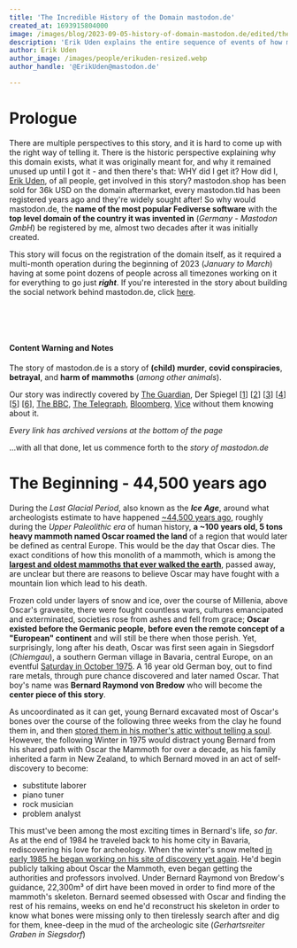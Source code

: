 ```yaml
---
title: 'The Incredible History of the Domain mastodon.de'
created_at: 1693915804000
image: /images/blog/2023-09-05-history-of-domain-mastodon.de/edited/the-incredible-story-of-the-domain-mastodon.de.webp
description: 'Erik Uden explains the entire sequence of events of how mastodon.de both came into existence and his posession starting from the ice age to today'
author: Erik Uden
author_image: /images/people/erikuden-resized.webp
author_handle: '@ErikUden@mastodon.de'

---
```


# Prologue

There are multiple perspectives to this story, and it is hard to come up with the right way of telling it. There is the historic perspective explaining why this domain exists, what it was originally meant for, and why it remained unused up until I got it - and then there's that: WHY did I get it? How did I, [Erik Uden](https://mastodon.de/@ErikUden), of all people, get involved in this story? mastodon.shop has been sold for 36k USD on the domain aftermarket, every mastodon.tld has been registered years ago and they're widely sought after! So why would mastodon.de, the **name of the most popular Fediverse software** with the **top level domain of the country it was invented in** (*Germany - Mastodon GmbH*) be registered by me, almost two decades after it was initially created. 

This story will focus on the registration of the domain itself, as it required a multi-month operation during the beginning of 2023 (*January to March*) having at some point dozens of people across all timezones working on it for everything to go just ***right***. If you're interested in the story about building the social network behind mastodon.de, click [here](https://join-mastodon.de).  

</br>

</br>

</br>

#### Content Warning and Notes

The story of mastodon.de is a story of **(child) murder**, **covid conspiracies**, **betrayal**, and **harm of mammoths** (*among other animals*). 

Our story was indirectly covered by [The Guardian]([https://www.theguardian.com/world/2021/nov/10/stradivarius-violin-germans-killing-paraguay), Der Spiegel [[1]([https://www.spiegel.de/panorama/justiz/bernard-von-bredow-gerichtsmediziner-spricht-hinrichtung-des-urzeitforschers-a-3a01ce5a-f453-453a-be18-c05d3590ddc3)] [[2](https://www.spiegel.de/panorama/justiz/paraguay-deutscher-forscher-und-tochter-brutal-ermordet-a-08282eea-5909-43fc-ab82-bead42736d97)] [[3](https://www.spiegel.de/panorama/justiz/paraguay-bernard-von-bredow-polizei-nimmt-nach-raubmord-zwei-weitere-verdaechtige-deutsche-fest-a-11b49e7f-85bc-4dae-bce8-938bd9c6e3db)] [[4](https://www.spiegel.de/panorama/justiz/paraguay-drei-deutsche-nach-raubmord-an-bernard-von-bredow-festgenommen-a-871d2cf4-9a29-418c-a84e-d2b5604903eb)] [[5](https://www.spiegel.de/panorama/justiz/bernard-von-bredow-ermittler-in-paraguay-nehmen-anwalt-wegen-mordverdachts-fest-a-877e6758-a677-40a4-8516-fef671f010fa)] [[6](https://www.spiegel.de/panorama/gesellschaft/paraguay-der-raetselhafte-doppelmord-an-dem-deutschen-bernard-von-bredow-und-seiner-tochter-a-af88f432-9877-4c6c-b139-fd417560a3db)], [The BBC](https://www.bbc.co.uk/news/world-latin-america-59238867), [The Telegraph](https://www.telegraph.co.uk/world-news/2021/11/10/three-men-tortured-killed-archaeologist-teen-daughter-rare-stradivarius/), [Bloomberg](https://www.bloomberg.com/features/2023-stradivarius-murders/), [Vice](https://www.vice.com/en/article/5dgpwn/paraguay-violins-heist-germans-arrested) without them knowing about it. 

*Every link has archived versions at the bottom of the page*

...with all that done, let us commence forth to the *story of mastodon.de*  

# The Beginning - 44,500 years ago

During the *Last Glacial Period*, also known as the ***Ice Age***, around what archeologists estimate to have happened [~44,500 years ago](https://www.mammutheum.de/index.php/ueber-bernard-von-bredow/planung-und-durchfuehrung-von-ausstellungen?showall=&start=2), roughly during the *Upper Paleolithic era* of human history, **a ~100 years old, 5 tons heavy mammoth named Oscar roamed the land** of a region that would later be defined as central Europe. This would be the day that Oscar dies. The exact conditions of how this monolith of a mammoth, which is among the [**largest and oldest mammoths that ever walked the earth**](https://www.mammutheum.de/index.php/ueber-bernard-von-bredow/mammut-oscar-bestimmt-einen-lebensweg), passed away, are unclear but there are reasons to believe Oscar may have fought with a mountain lion which lead to his death.

Frozen cold under layers of snow and ice, over the course of Millenia, above Oscar's gravesite, there were fought countless wars, cultures emancipated and exterminated, societies rose from ashes and fell from grace; **Oscar existed before the Germanic people**, **before even the remote concept of a "European" continent** and will still be there when those perish. Yet, surprisingly, long after his death, Oscar was first seen again in Siegsdorf (*Chiemgau*), a southern German village in Bavaria, central Europe, on an eventful [Saturday in October 1975](https://www.mammutheum.de/index.php/ueber-bernard-von-bredow/ein-junge-verwirklicht-einen-traum). A 16 year old German boy, out to find rare metals, through pure chance discovered and later named Oscar. That boy's name was **Bernard Raymond von Bredow** who will become the **center piece of this story**. 

As uncoordinated as it can get, young Bernard excavated most of Oscar's bones over the course of the following three weeks from the clay he found them in, and then [stored them in his mother's attic without telling a soul](https://www.samerbergernachrichten.de/224720-2/). However, the following Winter in 1975 would distract young Bernard from his shared path with Oscar the Mammoth for over a decade, as his family inherited a farm in New Zealand, to which Bernard moved in an act of self-discovery to become:

- substitute laborer
- piano tuner
- rock musician
- problem analyst

This must've been among the most exciting times in Bernard's life, *so far*. As at the end of 1984 he traveled back to his home city in Bavaria, rediscovering his love for archeology. When the winter's snow melted [in early 1985 he began working on his site of discovery yet again](https://www.samerbergernachrichten.de/224720-2/). He'd begin publicly talking about Oscar the Mammoth, even began getting the authorities and professors involved. Under Bernard Raymond von Bredow's guidance, 22,300m³ of dirt have been moved in order to find more of the mammoth's skeleton. Bernard seemed obsessed with Oscar and finding the rest of his remains, weeks on end he'd reconstruct his skeleton in order to know what bones were missing only to then tirelessly search after and dig for them, knee-deep in the mud of the archeologic site (*Gerhartsreiter Graben in Siegsdorf*)
